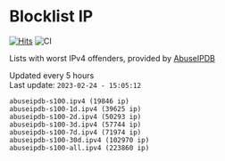 # Blocklist IP

[![Hits](https://hits.seeyoufarm.com/api/count/incr/badge.svg?url=https%3A%2F%2Fgithub.com%2Fborestad%2Fblocklist-ip%2F&count_bg=%2379C83D&title_bg=%23555555&icon=&icon_color=%23E7E7E7&title=hits&edge_flat=false)](https://hits.seeyoufarm.com)  ![CI](https://img.shields.io/github/workflow/status/borestad/blocklist-ip/CI?style=flat-square)

Lists with worst IPv4 offenders, provided by [AbuseIPDB](https://www.abuseipdb.com/)

<!-- FOOTER-PLACEHOLDER -->
Updated every 5 hours<br>
Last update: `2023-02-24 - 15:05:12`
```
abuseipdb-s100.ipv4 (19846 ip)
abuseipdb-s100-1d.ipv4 (39625 ip)
abuseipdb-s100-2d.ipv4 (50293 ip)
abuseipdb-s100-3d.ipv4 (57744 ip)
abuseipdb-s100-7d.ipv4 (71974 ip)
abuseipdb-s100-30d.ipv4 (102970 ip)
abuseipdb-s100-all.ipv4 (223860 ip)
```
